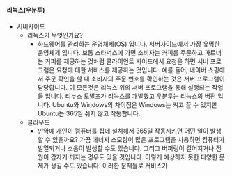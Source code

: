#### 리눅스(우분투)

* 서버사이드
  * 리눅스가 무엇인가요?
    * 하드웨어를 관리하는 운영체제(OS) 입니다. 서버사이드에서 가장 유명한 운영체제 입니다. 보통 스타벅스에 가면 소비자는 커피를 주문하고 파트너는 커피를 제공하는 것처럼 클라이언트 사이드에서 요청을 하면 서버 프로그램은 요청에 대한 서비스를 제공하는 것입니다. 예를 들어, 네이버 쇼핑에서 주문 확인을 할 때 소비자의 주문 번호를 확인하는 것은 서버 프로그램이 담당합니다. 이 모든것은 리눅스 위의 서버 프로그램을 통해 실행되는 작업들 입니다. 리누스 토발즈가 리눅스를 개발했고 우분투는 리눅스의 버전 입니다. Ubuntu와 Windows의 차이점은 Windows는 켜고 끌 수 있지만 Ubuntu는 365일 쉬지 않고 작동합니다.
  * 클라우드
    * 만약에 개인이 컴퓨터를 집에 설치해서 365일 작동시키면 어떤 일이 발생할 수 있을까요? 가끔 에너지 소모량이 많은 프로그램을 사용하면 컴퓨터가 발열되거나 소음이 발생할 수도 있습니다. 그리고 버퍼링이 길어지거나 전원이 갑자기 꺼지는 경우도 있을 것입니다. 이렇게 예상하지 못한 다양한 문제가 생길 수도 있습니다. 이러한 문제들로 서비스가  